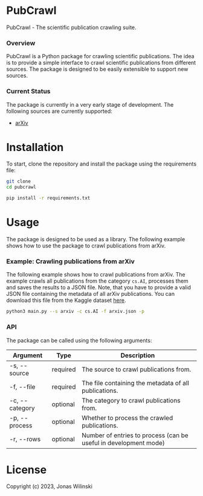 # PubCrawl
PubCrawl - The scientific publication crawling suite.

### Overview
PubCrawl is a Python package for crawling scientific publications.
The idea is to provide a simple interface to crawl scientific publications from different sources. The package is designed to be easily extensible to support new sources.

### Current Status
The package is currently in a very early stage of development. The following sources are currently supported:
- [arXiv](https://arxiv.org/)

# Installation
To start, clone the repository and install the package using the requirements file:

```bash
git clone
cd pubcrawl

pip install -r requirements.txt
```

# Usage
The package is designed to be used as a library. The following example shows how to use the package to crawl publications from arXiv.

### Example: Crawling publications from arXiv
The following example shows how to crawl publications from arXiv. The example crawls all publications from the category `cs.AI`, processes them and saves the results to a JSON file. Note, that you have to provide a valid JSON file containing the metadata of all arXiv publications. You can download this file from the Kaggle dataset [here](https://www.kaggle.com/Cornell-University/arxiv).

```bash
python3 main.py --s arxiv -c cs.AI -f arxiv.json -p
```
### API
The package can be called using the following arguments:

| Argument | Type | Description |
| --- | --- | --- |
| -s, --source | required | The source to crawl publications from. |
| -f, --file | required | The file containing the metadata of all publications. |
| -c, --category | optional | The category to crawl publications from. |
| -p, --process | optional | Whether to process the crawled publications. |
| -r, --rows | optional | Number of entries to process (can be useful in development mode) |

# License
Copyright (c) 2023, Jonas Wilinski
